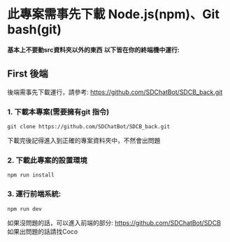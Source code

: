# 此專案需事先下載 Node.js(npm)、Git bash(git) 
**基本上不要動src資料夾以外的東西**
**以下皆在你的終端機中運行:**
## First 後端
後端需事先下載運行，請參考: https://github.com/SDChatBot/SDCB_back.git

### 1. 下載本專案(需要擁有git 指令)
    git clone https://github.com/SDChatBot/SDCB_back.git
下載完後記得進入到正確的專案資料夾中，不然會出問題

### 2. 下載此專案的設置環境
    npm run install
### 3. 運行前端系統:
    npm run dev
如果沒問題的話，可以進入前端的部分: https://github.com/SDChatBot/SDCB
如果出問題的話請找Coco
